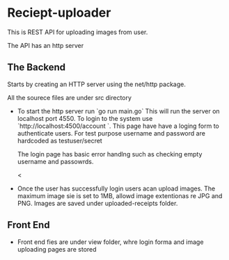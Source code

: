 # Reciept-uploader

This is REST API for uploading images from user.

The API has an http server

##  The Backend
 Starts by creating an HTTP server using the net/http package.

 All the sourece files are under src directory
<ul>
<li> To start the http server run `go run main.go` This will run the server on localhost port 4550.
To login to the system use  `http://localhost:4500/account `. This page have  have a loging form to authenticate users.
For test purpose username and password are hardcoded as testuser/secret

The login page has basic error handlng such as checking empty username and passowrds.

<<li> Once the user has successfully login users acan upload images.
 The maximum image sie is set to 1MB, allowd image extentionas re JPG and PNG.
 Images are saved under uploaded-receipts folder.
</ul>

## Front End
<ul>
<li> Front end  fies are under view folder, whre login forma and image uploading pages are stored
</ul>
